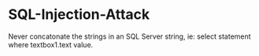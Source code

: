 # SQL-Injection-Attack

Never concatonate the strings in an SQL Server string, ie: select statement where textbox1.text value. 
